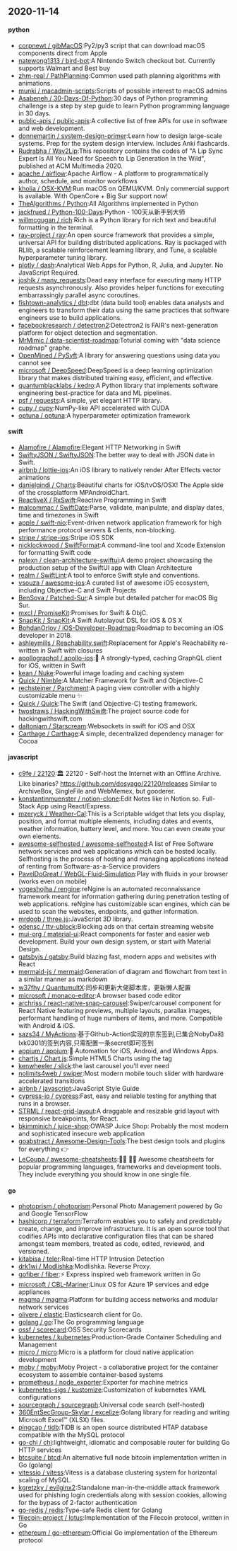 ## 2020-11-14

#### python
* [corpnewt / gibMacOS](https://github.com/corpnewt/gibMacOS):Py2/py3 script that can download macOS components direct from Apple
* [natewong1313 / bird-bot](https://github.com/natewong1313/bird-bot):A Nintendo Switch checkout bot. Currently supports Walmart and Best buy
* [zhm-real / PathPlanning](https://github.com/zhm-real/PathPlanning):Common used path planning algorithms with animations.
* [munki / macadmin-scripts](https://github.com/munki/macadmin-scripts):Scripts of possible interest to macOS admins
* [Asabeneh / 30-Days-Of-Python](https://github.com/Asabeneh/30-Days-Of-Python):30 days of Python programming challenge is a step by step guide to learn Python programming language in 30 days.
* [public-apis / public-apis](https://github.com/public-apis/public-apis):A collective list of free APIs for use in software and web development.
* [donnemartin / system-design-primer](https://github.com/donnemartin/system-design-primer):Learn how to design large-scale systems. Prep for the system design interview. Includes Anki flashcards.
* [Rudrabha / Wav2Lip](https://github.com/Rudrabha/Wav2Lip):This repository contains the codes of "A Lip Sync Expert Is All You Need for Speech to Lip Generation In the Wild", published at ACM Multimedia 2020.
* [apache / airflow](https://github.com/apache/airflow):Apache Airflow - A platform to programmatically author, schedule, and monitor workflows
* [kholia / OSX-KVM](https://github.com/kholia/OSX-KVM):Run macOS on QEMU/KVM. Only commercial support is available. With OpenCore + Big Sur support now!
* [TheAlgorithms / Python](https://github.com/TheAlgorithms/Python):All Algorithms implemented in Python
* [jackfrued / Python-100-Days](https://github.com/jackfrued/Python-100-Days):Python - 100天从新手到大师
* [willmcgugan / rich](https://github.com/willmcgugan/rich):Rich is a Python library for rich text and beautiful formatting in the terminal.
* [ray-project / ray](https://github.com/ray-project/ray):An open source framework that provides a simple, universal API for building distributed applications. Ray is packaged with RLlib, a scalable reinforcement learning library, and Tune, a scalable hyperparameter tuning library.
* [plotly / dash](https://github.com/plotly/dash):Analytical Web Apps for Python, R, Julia, and Jupyter. No JavaScript Required.
* [joshlk / many_requests](https://github.com/joshlk/many_requests):Dead easy interface for executing many HTTP requests asynchronously. Also provides helper functions for executing embarrassingly parallel async coroutines.
* [fishtown-analytics / dbt](https://github.com/fishtown-analytics/dbt):dbt (data build tool) enables data analysts and engineers to transform their data using the same practices that software engineers use to build applications.
* [facebookresearch / detectron2](https://github.com/facebookresearch/detectron2):Detectron2 is FAIR's next-generation platform for object detection and segmentation.
* [MrMimic / data-scientist-roadmap](https://github.com/MrMimic/data-scientist-roadmap):Toturial coming with "data science roadmap" graphe.
* [OpenMined / PySyft](https://github.com/OpenMined/PySyft):A library for answering questions using data you cannot see
* [microsoft / DeepSpeed](https://github.com/microsoft/DeepSpeed):DeepSpeed is a deep learning optimization library that makes distributed training easy, efficient, and effective.
* [quantumblacklabs / kedro](https://github.com/quantumblacklabs/kedro):A Python library that implements software engineering best-practice for data and ML pipelines.
* [psf / requests](https://github.com/psf/requests):A simple, yet elegant HTTP library.
* [cupy / cupy](https://github.com/cupy/cupy):NumPy-like API accelerated with CUDA
* [optuna / optuna](https://github.com/optuna/optuna):A hyperparameter optimization framework

#### swift
* [Alamofire / Alamofire](https://github.com/Alamofire/Alamofire):Elegant HTTP Networking in Swift
* [SwiftyJSON / SwiftyJSON](https://github.com/SwiftyJSON/SwiftyJSON):The better way to deal with JSON data in Swift.
* [airbnb / lottie-ios](https://github.com/airbnb/lottie-ios):An iOS library to natively render After Effects vector animations
* [danielgindi / Charts](https://github.com/danielgindi/Charts):Beautiful charts for iOS/tvOS/OSX! The Apple side of the crossplatform MPAndroidChart.
* [ReactiveX / RxSwift](https://github.com/ReactiveX/RxSwift):Reactive Programming in Swift
* [malcommac / SwiftDate](https://github.com/malcommac/SwiftDate):Parse, validate, manipulate, and display dates, time and timezones in Swift
* [apple / swift-nio](https://github.com/apple/swift-nio):Event-driven network application framework for high performance protocol servers & clients, non-blocking.
* [stripe / stripe-ios](https://github.com/stripe/stripe-ios):Stripe iOS SDK
* [nicklockwood / SwiftFormat](https://github.com/nicklockwood/SwiftFormat):A command-line tool and Xcode Extension for formatting Swift code
* [nalexn / clean-architecture-swiftui](https://github.com/nalexn/clean-architecture-swiftui):A demo project showcasing the production setup of the SwiftUI app with Clean Architecture
* [realm / SwiftLint](https://github.com/realm/SwiftLint):A tool to enforce Swift style and conventions.
* [vsouza / awesome-ios](https://github.com/vsouza/awesome-ios):A curated list of awesome iOS ecosystem, including Objective-C and Swift Projects
* [BenSova / Patched-Sur](https://github.com/BenSova/Patched-Sur):A simple but detailed patcher for macOS Big Sur.
* [mxcl / PromiseKit](https://github.com/mxcl/PromiseKit):Promises for Swift & ObjC.
* [SnapKit / SnapKit](https://github.com/SnapKit/SnapKit):A Swift Autolayout DSL for iOS & OS X
* [BohdanOrlov / iOS-Developer-Roadmap](https://github.com/BohdanOrlov/iOS-Developer-Roadmap):Roadmap to becoming an iOS developer in 2018.
* [ashleymills / Reachability.swift](https://github.com/ashleymills/Reachability.swift):Replacement for Apple's Reachability re-written in Swift with closures
* [apollographql / apollo-ios](https://github.com/apollographql/apollo-ios):📱
A strongly-typed, caching GraphQL client for iOS, written in Swift
* [kean / Nuke](https://github.com/kean/Nuke):Powerful image loading and caching system
* [Quick / Nimble](https://github.com/Quick/Nimble):A Matcher Framework for Swift and Objective-C
* [rechsteiner / Parchment](https://github.com/rechsteiner/Parchment):A paging view controller with a highly customizable menu
✨
* [Quick / Quick](https://github.com/Quick/Quick):The Swift (and Objective-C) testing framework.
* [twostraws / HackingWithSwift](https://github.com/twostraws/HackingWithSwift):The project source code for hackingwithswift.com
* [daltoniam / Starscream](https://github.com/daltoniam/Starscream):Websockets in swift for iOS and OSX
* [Carthage / Carthage](https://github.com/Carthage/Carthage):A simple, decentralized dependency manager for Cocoa

#### javascript
* [c9fe / 22120](https://github.com/c9fe/22120):🏛️
22120 - Self-host the Internet with an Offline Archive. Like binaries? https://github.com/dosyago/22120/releases Similar to ArchiveBox, SingleFile and WebMemex, but gooderer.
* [konstantinmuenster / notion-clone](https://github.com/konstantinmuenster/notion-clone):Edit Notes like in Notion.so. Full-Stack App using React/Express.
* [mzeryck / Weather-Cal](https://github.com/mzeryck/Weather-Cal):This is a Scriptable widget that lets you display, position, and format multiple elements, including dates and events, weather information, battery level, and more. You can even create your own elements.
* [awesome-selfhosted / awesome-selfhosted](https://github.com/awesome-selfhosted/awesome-selfhosted):A list of Free Software network services and web applications which can be hosted locally. Selfhosting is the process of hosting and managing applications instead of renting from Software-as-a-Service providers
* [PavelDoGreat / WebGL-Fluid-Simulation](https://github.com/PavelDoGreat/WebGL-Fluid-Simulation):Play with fluids in your browser (works even on mobile)
* [yogeshojha / rengine](https://github.com/yogeshojha/rengine):reNgine is an automated reconnaissance framework meant for information gathering during penetration testing of web applications. reNgine has customizable scan engines, which can be used to scan the websites, endpoints, and gather information.
* [mrdoob / three.js](https://github.com/mrdoob/three.js):JavaScript 3D library.
* [odensc / ttv-ublock](https://github.com/odensc/ttv-ublock):Blocking ads on that certain streaming website
* [mui-org / material-ui](https://github.com/mui-org/material-ui):React components for faster and easier web development. Build your own design system, or start with Material Design.
* [gatsbyjs / gatsby](https://github.com/gatsbyjs/gatsby):Build blazing fast, modern apps and websites with React
* [mermaid-js / mermaid](https://github.com/mermaid-js/mermaid):Generation of diagram and flowchart from text in a similar manner as markdown
* [w37fhy / QuantumultX](https://github.com/w37fhy/QuantumultX):同步和更新大佬脚本库，更新懒人配置
* [microsoft / monaco-editor](https://github.com/microsoft/monaco-editor):A browser based code editor
* [archriss / react-native-snap-carousel](https://github.com/archriss/react-native-snap-carousel):Swiper/carousel component for React Native featuring previews, multiple layouts, parallax images, performant handling of huge numbers of items, and more. Compatible with Android & iOS.
* [sazs34 / MyActions](https://github.com/sazs34/MyActions):基于Github-Action实现的京东签到,已集合NobyDa和lxk0301的签到内容,只需配置一条secret即可签到
* [appium / appium](https://github.com/appium/appium):📱
Automation for iOS, Android, and Windows Apps.
* [chartjs / Chart.js](https://github.com/chartjs/Chart.js):Simple HTML5 Charts using the <canvas> tag
* [kenwheeler / slick](https://github.com/kenwheeler/slick):the last carousel you'll ever need
* [nolimits4web / swiper](https://github.com/nolimits4web/swiper):Most modern mobile touch slider with hardware accelerated transitions
* [airbnb / javascript](https://github.com/airbnb/javascript):JavaScript Style Guide
* [cypress-io / cypress](https://github.com/cypress-io/cypress):Fast, easy and reliable testing for anything that runs in a browser.
* [STRML / react-grid-layout](https://github.com/STRML/react-grid-layout):A draggable and resizable grid layout with responsive breakpoints, for React.
* [bkimminich / juice-shop](https://github.com/bkimminich/juice-shop):OWASP Juice Shop: Probably the most modern and sophisticated insecure web application
* [goabstract / Awesome-Design-Tools](https://github.com/goabstract/Awesome-Design-Tools):The best design tools and plugins for everything
👉
* [LeCoupa / awesome-cheatsheets](https://github.com/LeCoupa/awesome-cheatsheets):👩‍💻
👨‍💻
Awesome cheatsheets for popular programming languages, frameworks and development tools. They include everything you should know in one single file.

#### go
* [photoprism / photoprism](https://github.com/photoprism/photoprism):Personal Photo Management powered by Go and Google TensorFlow
* [hashicorp / terraform](https://github.com/hashicorp/terraform):Terraform enables you to safely and predictably create, change, and improve infrastructure. It is an open source tool that codifies APIs into declarative configuration files that can be shared amongst team members, treated as code, edited, reviewed, and versioned.
* [kitabisa / teler](https://github.com/kitabisa/teler):Real-time HTTP Intrusion Detection
* [drk1wi / Modlishka](https://github.com/drk1wi/Modlishka):Modlishka. Reverse Proxy.
* [gofiber / fiber](https://github.com/gofiber/fiber):⚡️
Express inspired web framework written in Go
* [microsoft / CBL-Mariner](https://github.com/microsoft/CBL-Mariner):Linux OS for Azure 1P services and edge appliances
* [magma / magma](https://github.com/magma/magma):Platform for building access networks and modular network services
* [olivere / elastic](https://github.com/olivere/elastic):Elasticsearch client for Go.
* [golang / go](https://github.com/golang/go):The Go programming language
* [ossf / scorecard](https://github.com/ossf/scorecard):OSS Security Scorecards
* [kubernetes / kubernetes](https://github.com/kubernetes/kubernetes):Production-Grade Container Scheduling and Management
* [micro / micro](https://github.com/micro/micro):Micro is a platform for cloud native application development
* [moby / moby](https://github.com/moby/moby):Moby Project - a collaborative project for the container ecosystem to assemble container-based systems
* [prometheus / node_exporter](https://github.com/prometheus/node_exporter):Exporter for machine metrics
* [kubernetes-sigs / kustomize](https://github.com/kubernetes-sigs/kustomize):Customization of kubernetes YAML configurations
* [sourcegraph / sourcegraph](https://github.com/sourcegraph/sourcegraph):Universal code search (self-hosted)
* [360EntSecGroup-Skylar / excelize](https://github.com/360EntSecGroup-Skylar/excelize):Golang library for reading and writing Microsoft Excel™ (XLSX) files.
* [pingcap / tidb](https://github.com/pingcap/tidb):TiDB is an open source distributed HTAP database compatible with the MySQL protocol
* [go-chi / chi](https://github.com/go-chi/chi):lightweight, idiomatic and composable router for building Go HTTP services
* [btcsuite / btcd](https://github.com/btcsuite/btcd):An alternative full node bitcoin implementation written in Go (golang)
* [vitessio / vitess](https://github.com/vitessio/vitess):Vitess is a database clustering system for horizontal scaling of MySQL.
* [kgretzky / evilginx2](https://github.com/kgretzky/evilginx2):Standalone man-in-the-middle attack framework used for phishing login credentials along with session cookies, allowing for the bypass of 2-factor authentication
* [go-redis / redis](https://github.com/go-redis/redis):Type-safe Redis client for Golang
* [filecoin-project / lotus](https://github.com/filecoin-project/lotus):Implementation of the Filecoin protocol, written in Go
* [ethereum / go-ethereum](https://github.com/ethereum/go-ethereum):Official Go implementation of the Ethereum protocol
